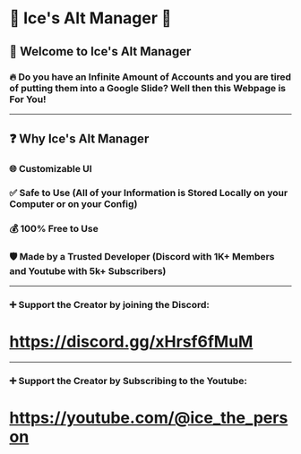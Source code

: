 # 🧊 Ice's Alt Manager 👤

## 👤 Welcome to Ice's Alt Manager
### 🔥 Do you have an Infinite Amount of Accounts and you are tired of putting them into a Google Slide? Well then this Webpage is For You!
------------------------------------------------------------------------------------------
## ❓ Why Ice's Alt Manager
### 🌐 Customizable UI
### ✅ Safe to Use (All of your Information is Stored Locally on your Computer or on your Config)
### 💰 100% Free to Use
### 🛡️ Made by a Trusted Developer (Discord with 1K+ Members and Youtube with 5k+ Subscribers)
------------------------------------------------------------------------------------------
### ➕ Support the Creator by joining the Discord:
# https://discord.gg/xHrsf6fMuM
------------------------------------------------------------------------------------------
### ➕ Support the Creator by Subscribing to the Youtube:
# https://youtube.com/@ice_the_person

